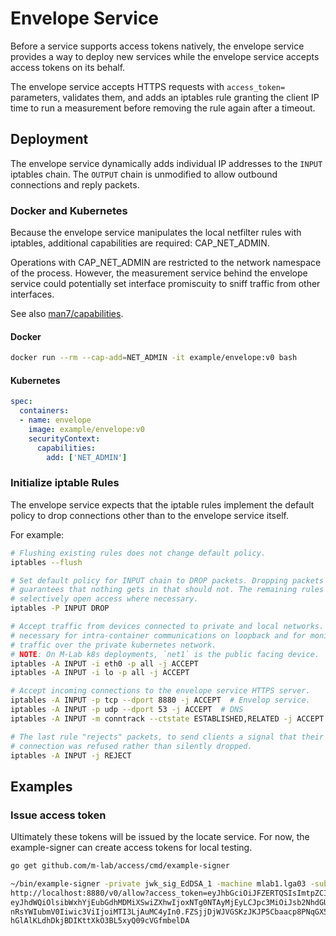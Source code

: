 # Envelope Service

Before a service supports access tokens natively, the envelope service
provides a way to deploy new services while the envelope service accepts
access tokens on its behalf.

The envelope service accepts HTTPS requests with `access_token=` parameters,
validates them, and adds an iptables rule granting the client IP time to run
a measurement before removing the rule again after a timeout.

## Deployment

The envelope service dynamically adds individual IP addresses to the `INPUT`
iptables chain. The `OUTPUT` chain is unmodified to allow outbound
connections and reply packets.

### Docker and Kubernetes

Because the envelope service manipulates the local netfilter rules with
iptables, additional capabilities are required: CAP_NET_ADMIN.

Operations with CAP_NET_ADMIN are restricted to the network namespace of the
process. However, the measurement service behind the envelope service could
potentially set interface promiscuity to sniff traffic from other interfaces.

See also [man7/capabilities][cap].

[cap]: http://man7.org/linux/man-pages/man7/capabilities.7.html

#### Docker

```sh
docker run --rm --cap-add=NET_ADMIN -it example/envelope:v0 bash
```

#### Kubernetes

```yaml
spec:
  containers:
  - name: envelope
    image: example/envelope:v0
    securityContext:
      capabilities:
        add: ['NET_ADMIN']
```

### Initialize iptable Rules

The envelope service expects that the iptable rules implement the default
policy to drop connections other than to the envelope service itself.

For example:

```sh
# Flushing existing rules does not change default policy.
iptables --flush

# Set default policy for INPUT chain to DROP packets. Dropping packets
# guarantees that nothing gets in that should not. The remaining rules
# selectively open access where necessary.
iptables -P INPUT DROP

# Accept traffic from devices connected to private and local networks. This is
# necessary for intra-container communications on loopback and for monitoring
# traffic over the private kubernetes network.
# NOTE: On M-Lab k8s deployments, `net1` is the public facing device.
iptables -A INPUT -i eth0 -p all -j ACCEPT
iptables -A INPUT -i lo -p all -j ACCEPT

# Accept incoming connections to the envelope service HTTPS server.
iptables -A INPUT -p tcp --dport 8880 -j ACCEPT  # Envelop service.
iptables -A INPUT -p udp --dport 53 -j ACCEPT  # DNS
iptables -A INPUT -m conntrack --ctstate ESTABLISHED,RELATED -j ACCEPT

# The last rule "rejects" packets, to send clients a signal that their
# connection was refused rather than silently dropped.
iptables -A INPUT -j REJECT
```

## Examples

### Issue access token

Ultimately these tokens will be issued by the locate service. For now, the
example-signer can create access tokens for local testing.

```sh
go get github.com/m-lab/access/cmd/example-signer

~/bin/example-signer -private jwk_sig_EdDSA_1 -machine mlab1.lga03 -subject 127.0.0.2
http://localhost:8880/v0/allow?access_token=eyJhbGciOiJFZERTQSIsImtpZCI6IjEifQ.
eyJhdWQiOlsibWxhYjEubGdhMDMiXSwiZXhwIjoxNTg0NTAyMjEyLCJpc3MiOiJsb2NhdGUubWVhc3VyZW1lb
nRsYWIubmV0Iiwic3ViIjoiMTI3LjAuMC4yIn0.FZSjjDjWJVGSKzJKJP5Cbaacp8PNqGX5_zETe3SQsXvhlo
hGlAlKLdhDkjBDIKttXkO3BL5xyQ09cVGfmbelDA
```
